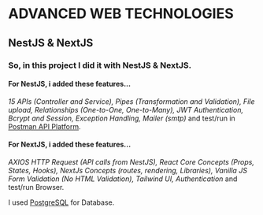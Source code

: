 # ADVANCED WEB TECHNOLOGIES 
## NestJS & NextJS

### So, in this project I did it with NestJS & NextJS.

#### For NestJS, i added these features...
*15 APIs (Controller and Service), Pipes (Transformation and Validation), File upload, Relationships (One-to-One, One-to-Many), JWT Authentication, Bcrypt and Session, Exception Handling, Mailer (smtp)*
and test/run in [Postman API Platform](www.postman.com). 

#### For NextJS, i added these features...
*AXIOS HTTP Request (API calls from NestJS), React Core Concepts (Props, States, Hooks), NextJs Concepts (routes, rendering, Libraries), Vanilla JS Form Validation (No HTML Validation), Tailwind UI, Authentication*
and test/run Browser.

I used [PostgreSQL](https://www.postgresql.org/) for Database.

